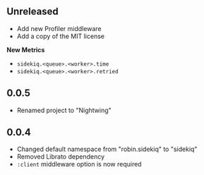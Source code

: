 ## Unreleased

- Add new Profiler middleware
- Add a copy of the MIT license

**New Metrics**

- `sidekiq.<queue>.<worker>.time`
- `sidekiq.<queue>.<worker>.retried`

## 0.0.5

- Renamed project to "Nightwing"

## 0.0.4

- Changed default namespace from "robin.sidekiq" to "sidekiq"
- Removed Librato dependency
- `:client` middleware option is now required
